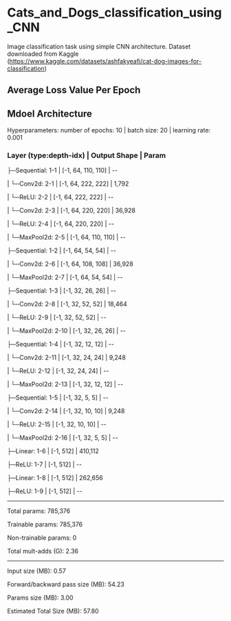 # Cats_and_Dogs_classification_using_CNN
Image classification task using simple CNN architecture. 
Dataset downloaded from Kaggle (https://www.kaggle.com/datasets/ashfakyeafi/cat-dog-images-for-classification)

## Average Loss Value Per Epoch

## Mdoel Architecture
Hyperparameters: number of epochs: 10 | batch size: 20 | learning rate: 0.001

### Layer (type:depth-idx)        |          Output Shape          |    Param 

├─Sequential: 1-1             |          [-1, 64, 110, 110]    |    --

|    └─Conv2d: 2-1            |          [-1, 64, 222, 222]    |    1,792

|    └─ReLU: 2-2              |          [-1, 64, 222, 222]    |    --

|    └─Conv2d: 2-3            |          [-1, 64, 220, 220]    |    36,928

|    └─ReLU: 2-4              |          [-1, 64, 220, 220]    |    --

|    └─MaxPool2d: 2-5         |          [-1, 64, 110, 110]    |    --

├─Sequential: 1-2             |          [-1, 64, 54, 54]      |    --

|    └─Conv2d: 2-6            |          [-1, 64, 108, 108]    |    36,928

|    └─MaxPool2d: 2-7         |          [-1, 64, 54, 54]      |    --

├─Sequential: 1-3             |          [-1, 32, 26, 26]      |    --

|    └─Conv2d: 2-8            |          [-1, 32, 52, 52]      |    18,464

|    └─ReLU: 2-9              |          [-1, 32, 52, 52]      |    --

|    └─MaxPool2d: 2-10        |          [-1, 32, 26, 26]      |    --

├─Sequential: 1-4             |          [-1, 32, 12, 12]      |    --

|    └─Conv2d: 2-11           |          [-1, 32, 24, 24]      |    9,248

|    └─ReLU: 2-12             |          [-1, 32, 24, 24]      |    --

|    └─MaxPool2d: 2-13        |          [-1, 32, 12, 12]      |    --

├─Sequential: 1-5             |          [-1, 32, 5, 5]        |    --

|    └─Conv2d: 2-14           |          [-1, 32, 10, 10]      |    9,248

|    └─ReLU: 2-15             |          [-1, 32, 10, 10]      |    --

|    └─MaxPool2d: 2-16        |          [-1, 32, 5, 5]        |    --

├─Linear: 1-6                 |          [-1, 512]             |    410,112

├─ReLU: 1-7                   |          [-1, 512]             |    --

├─Linear: 1-8                 |          [-1, 512]             |    262,656

├─ReLU: 1-9                   |          [-1, 512]             |    --

-----------------------------------------------------------------------------

Total params: 785,376

Trainable params: 785,376

Non-trainable params: 0

Total mult-adds (G): 2.36

-----------------------------------------------------------------------------

Input size (MB): 0.57

Forward/backward pass size (MB): 54.23

Params size (MB): 3.00

Estimated Total Size (MB): 57.80

